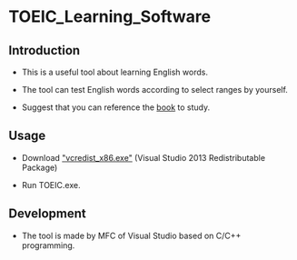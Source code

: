 # TOEIC_Learning_Software

## Introduction

* This is a useful tool about learning English words. 

* The tool can test English words according to select ranges by yourself. 

*  Suggest that you can reference the [book](http://www.cavesbooks.com.tw/ec/books_prod_content.aspx?SHOPID=WSP2012121214014620V&GID=GDS20131109234517Z9K) to study. 


## Usage

* Download ["vcredist_x86.exe"](https://www.microsoft.com/zh-TW/download/details.aspx?id=40784)  (Visual Studio 2013 Redistributable Package)

* Run TOEIC.exe.

## Development

* The tool is made by MFC of Visual Studio based on C/C++ programming.

